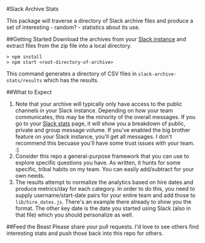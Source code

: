 #Slack Archive Stats

This package will traverse a directory of Slack archive files and produce a set of interesting - random? - statistics about its use. 

##Getting Started
Download the archives from your [Slack instance](https://get.slack.help/hc/en-us/articles/201658943-Export-your-team-s-Slack-history) and extract files from the zip file into a local directory.

    > npm install
    > npm start <root-directory-of-archive>

This command generates a directory of CSV files in `slack-archive-stats/results` which has the results. 

##What to Expect
1. Note that your archive will typically only have access to the public channels in your Slack instance. Depending on how your team communicates, this may be the minority of the overall messages. If you go to your [Slack stats](https://get.slack.help/hc/en-us/articles/218407447-Review-team-activity-and-statistics) page, it will show you a breakdown of public, private and group message volume. If you've enabled the big brother feature on your Slack instance, you'll get all messages. I don't recommend this becuase you'll have some trust issues with your team. :)
1. Consider this repo a general-purpose framework that you can use to explore specific questions you have. As written, it hunts for some specific, tribal habits on my team. You can easily add/subtract for your own needs.
1. The results attempt to normalize the analytics based on hire dates and produce metrics/day for each category. In order to do this, you need to supply username/start-date pairs for your entire team and add those to `lib/hire_dates.js`. There's an example there already to show you the format. The other key date is the date you started using Slack (also in that file) which you should personalize as well.

##Feed the Beast
Please share your pull requests. I'd love to see others find interesting stats and push those back into this repo for others.